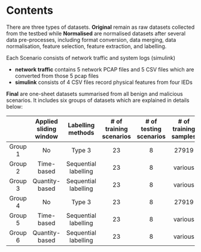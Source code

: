 # Contents

There are three types of datasets. **Original** remain as raw datasets collected from the testbed while **Normalised** are normalised datasets after several data pre-processes, including format conversion, data merging, data normalisation, feature selection, feature extraction, and labelling.

Each Scenario consists of network traffic and system logs (simulink)
* **network traffic** contains 5 network PCAP files and 5 CSV files which are converted from those 5 pcap files
* **simulink** consists of 4 CSV files record physical features from four IEDs

**Final** are one-sheet datasets summarised from all benign and malicious scenarios. It includes six groups of datasets which are explained in details below:

|  | Applied sliding window | Labelling methods | # of training scenarios | # of testing scenarios | # of training samples | # of testing samples | # of features | # of different labels |
| :---: | :---: | :---: | :---: | :---: | :---: | :---: | :---: | :---: |
| Group 1 | No | Type 3 | 23 | 8 | 27919 | 9902 | 27 | 10 |
| Group 2 | Time-based | Sequential labelling | 23 | 8 | various | various | 27 | 10 |
| Group 3 | Quantity-based | Sequential labelling | 23 | 8 | various | various | 27 | 10 |
| Group 4 | No | Type 3 | 23 | 8 | 27919 | 9902 | 16 | 10 |
| Group 5 | Time-based | Sequential labelling | 23 | 8 | various | various | 16 | 10 |
| Group 6 | Quantity-based | Sequential labelling | 23 | 8 | various | various | 16 | 10 |
